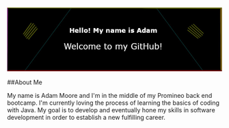 ![This is an image](https://github.com/admmoore21/admmoore21/blob/main/github_background.jpg)

##About Me

My name is Adam Moore and I'm in the middle of my Promineo back end bootcamp. I'm currently loving the process of learning the basics of coding with Java.  My goal is to develop and eventually hone my skills in software development in order to establish a new fulfilling career.





<!--
**admmoore21/admmoore21** is a ✨ _special_ ✨ repository because its `README.md` (this file) appears on your GitHub profile.

Here are some ideas to get you started:

- 🔭 I’m currently working on ...
- 🌱 I’m currently learning ...
- 👯 I’m looking to collaborate on ...
- 🤔 I’m looking for help with ...
- 💬 Ask me about ...
- 📫 How to reach me: ...
- 😄 Pronouns: ...
- ⚡ Fun fact: ...
-->
